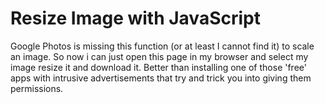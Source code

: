 # Resize Image with JavaScript

Google Photos is missing this function (or at least I cannot find it)
to scale an image.
So now i can just open this page in my browser and select my image  resize it and download it.
Better than installing one of those 'free' apps with intrusive advertisements that try and trick you into giving them permissions.

